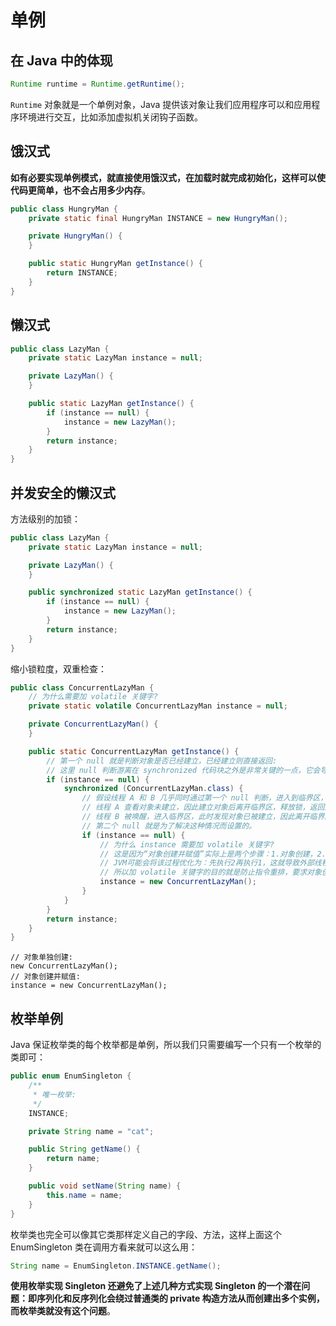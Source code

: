 # 单例

## 在 Java 中的体现

```java
Runtime runtime = Runtime.getRuntime();
```

`Runtime` 对象就是一个单例对象，Java 提供该对象让我们应用程序可以和应用程序环境进行交互，比如添加虚拟机关闭钩子函数。

## 饿汉式

**如有必要实现单例模式，就直接使用饿汉式，在加载时就完成初始化，这样可以使代码更简单，也不会占用多少内存**。

```java
public class HungryMan {
    private static final HungryMan INSTANCE = new HungryMan();

    private HungryMan() {
    }

    public static HungryMan getInstance() {
        return INSTANCE;
    }
}
```

## 懒汉式

```java
public class LazyMan {
    private static LazyMan instance = null;

    private LazyMan() {
    }

    public static LazyMan getInstance() {
        if (instance == null) {
            instance = new LazyMan();
        }
        return instance;
    }
}
```

## 并发安全的懒汉式

方法级别的加锁：

```java
public class LazyMan {
    private static LazyMan instance = null;

    private LazyMan() {
    }

    public synchronized static LazyMan getInstance() {
        if (instance == null) {
            instance = new LazyMan();
        }
        return instance;
    }
}
```

缩小锁粒度，双重检查：

```java
public class ConcurrentLazyMan {
    // 为什么需要加 volatile 关键字?
    private static volatile ConcurrentLazyMan instance = null;

    private ConcurrentLazyMan() {
    }

    public static ConcurrentLazyMan getInstance() {
        // 第一个 null 就是判断对象是否已经建立，已经建立则直接返回:
        // 这里 null 判断游离在 synchronized 代码块之外是非常关键的一点，它会导致一个问题:
        if (instance == null) {
            synchronized (ConcurrentLazyMan.class) {
                // 假设线程 A 和 B 几乎同时通过第一个 null 判断，进入到临界区，线程 A 拿到锁，线程 B 进入等待队列等待，
                // 线程 A 查看对象未建立，因此建立对象后离开临界区，释放锁，返回对象，
                // 线程 B 被唤醒，进入临界区，此时发现对象已被建立，因此离开临界区，返回对象，
                // 第二个 null 就是为了解决这种情况而设置的。
                if (instance == null) {
                    // 为什么 instance 需要加 volatile 关键字?
                    // 这是因为“对象创建并赋值”实际上是两个步骤：1.对象创建，2.引用赋值，
                    // JVM可能会将该过程优化为：先执行2再执行1，这就导致外部线程在进行第一个 null 判断时，发现引用已被赋值，因此直接返回并调用对象，但此时对象为空，
                    // 所以加 volatile 关键字的目的就是防止指令重排，要求对象创建必须在引用赋值之前。
                    instance = new ConcurrentLazyMan();
                }
            }
        }
        return instance;
    }
}
```

```text
// 对象单独创建:
new ConcurrentLazyMan();
// 对象创建并赋值:
instance = new ConcurrentLazyMan();
```

## 枚举单例

Java 保证枚举类的每个枚举都是单例，所以我们只需要编写一个只有一个枚举的类即可：

```java
public enum EnumSingleton {
    /**
     * 唯一枚举:
     */
    INSTANCE;

    private String name = "cat";

    public String getName() {
        return name;
    }

    public void setName(String name) {
        this.name = name;
    }
}
```

枚举类也完全可以像其它类那样定义自己的字段、方法，这样上面这个 EnumSingleton 类在调用方看来就可以这么用：

```java
String name = EnumSingleton.INSTANCE.getName();
```

**使用枚举实现 Singleton 还避免了上述几种方式实现 Singleton 的一个潜在问题：即序列化和反序列化会绕过普通类的 private 构造方法从而创建出多个实例，而枚举类就没有这个问题**。
